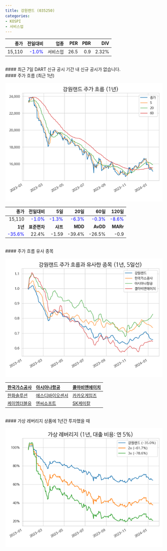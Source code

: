 ```yaml
---
title: 강원랜드 (035250)
categories:
- KOSPI
- 서비스업
---
```


|**종가**|**전일대비**|**업종**|**PER**|**PBR**|**DIV**|
|-------:|-----------:|-------:|------:|------:|------:|
|15,110|<span style="color: blue">-1.0%</span>|서비스업|26.5|0.9|2.32%|

<!-- more -->

<br>
#### 최근 7일 DART 신규 공시<a id="dart"></a>
기간 내 신규 공시가 없습니다.

<br>
#### 주가 흐름 (최근 1년)<a id="price"></a>

![035250](/assets/images/stock/035250.png)

|**종가**|**전일대비**|**5일**|**20일**|**60일**|**120일**|
|-------:|-----------:|------:|-------:|-------:|--------:|
| 15,110 | <span style="color: blue">-1.0%</span> | <span style="color: blue">-1.3%</span> | <span style="color: blue">-6.3%</span> | <span style="color: blue">-0.3%</span> | <span style="color: blue">-8.6%</span> |
|**1년**|**표준편차**|**샤프**|**MDD**|**AvDD**|**MARr**|
| <span style="color: blue">-35.6%</span> | 22.4% | -1.59 | -39.4% | -26.5% | -0.9 |

<br>
#### 주가 흐름 유사 종목<a id="corr"></a>

![035250](/assets/images/stock/035250_corr.png)

| [한국가스공사](/036460/) | [아시아나항공](/020560/) | [콜마비앤에이치](/200130/) |
|:---------------------------------------|:---------------------------------------|:---------------------------------------|
| [한화솔루션](/009830/) | [에스디바이오센서](/137310/) | [카카오게임즈](/293490/) |
| [케이엠더블유](/032500/) | [엔씨소프트](/036570/) | [SK케미칼](/285130/) |

<br>
#### 가상 레버리지 상품에 1년간 투자했을 때<a id="2x"></a>

![035250](/assets/images/stock/035250_2x.png)

[^corr]: 상관계수를 이용하여 분석하였습니다.